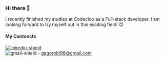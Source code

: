 ### Hi there 👋

  I recently finished my studies at Codecloo as a Full-stack developer. I am looking forward to try myself out in this exciting field! 😊

#### My Contancts
[![linkedin-shield]][linkedin-url] <br/>
![gmail-shield] - gagorobi96@gmail.com

[linkedin-shield]: https://img.shields.io/badge/-LinkedIn-black.svg?style=for-the-badge&logo=linkedin&colorB=555
[linkedin-url]: https://www.linkedin.com/in/r%C3%B3bert-g%C3%A1g%C3%B3-a44578286/
[gmail-shield]: https://img.shields.io/badge/Gmail-D14836?style=for-the-badge&logo=gmail&logoColor=white
